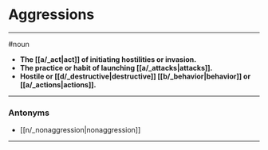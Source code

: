 # Aggressions
---
#noun
- **The [[a/_act|act]] of initiating hostilities or invasion.**
- **The practice or habit of launching [[a/_attacks|attacks]].**
- **Hostile or [[d/_destructive|destructive]] [[b/_behavior|behavior]] or [[a/_actions|actions]].**
---
### Antonyms
- [[n/_nonaggression|nonaggression]]
---
